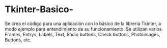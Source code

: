 # Tkinter-Basico-
Se crea el código para una aplicación con lo básico de la librería Tkinter, a modo ejemplo para entendimiento  de su funcionamiento. Se utilizan varios Frames, Entrys, Labels, Text, Radio buttons, Check buttons, Photoimages, Buttons, etc.
